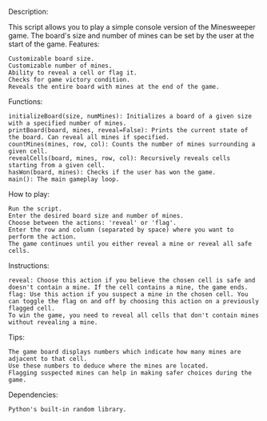 Description:

This script allows you to play a simple console version of the Minesweeper game. The board's size and number of mines can be set by the user at the start of the game.
Features:

    Customizable board size.
    Customizable number of mines.
    Ability to reveal a cell or flag it.
    Checks for game victory condition.
    Reveals the entire board with mines at the end of the game.

Functions:

    initializeBoard(size, numMines): Initializes a board of a given size with a specified number of mines.
    printBoard(board, mines, reveal=False): Prints the current state of the board. Can reveal all mines if specified.
    countMines(mines, row, col): Counts the number of mines surrounding a given cell.
    revealCells(board, mines, row, col): Recursively reveals cells starting from a given cell.
    hasWon(board, mines): Checks if the user has won the game.
    main(): The main gameplay loop.

How to play:

    Run the script.
    Enter the desired board size and number of mines.
    Choose between the actions: 'reveal' or 'flag'.
    Enter the row and column (separated by space) where you want to perform the action.
    The game continues until you either reveal a mine or reveal all safe cells.

Instructions:

    reveal: Choose this action if you believe the chosen cell is safe and doesn't contain a mine. If the cell contains a mine, the game ends.
    flag: Use this action if you suspect a mine in the chosen cell. You can toggle the flag on and off by choosing this action on a previously flagged cell.
    To win the game, you need to reveal all cells that don't contain mines without revealing a mine.

Tips:

    The game board displays numbers which indicate how many mines are adjacent to that cell.
    Use these numbers to deduce where the mines are located.
    Flagging suspected mines can help in making safer choices during the game.

Dependencies:

    Python's built-in random library.
